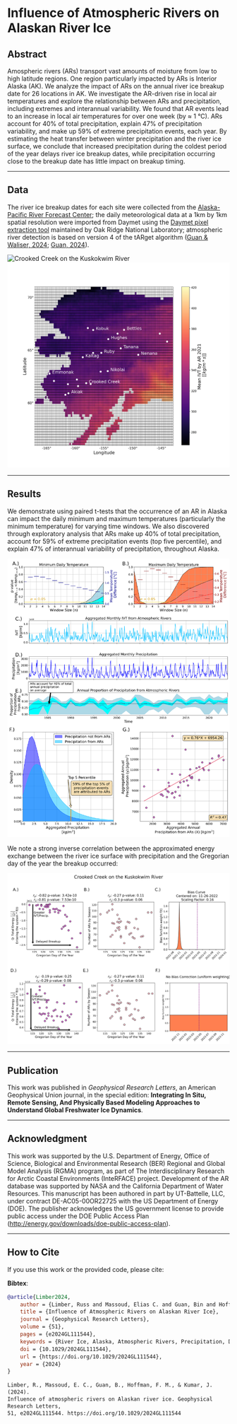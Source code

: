 # Influence of Atmospheric Rivers on Alaskan River Ice

## Abstract

Amospheric rivers (ARs) transport vast amounts of moisture from low to high latitude regions. One region particularly impacted by ARs is Interior Alaska (AK). We analyze the impact of ARs on the annual river ice breakup date for 26 locations in AK. We investigate the AR-driven rise in local air temperatures and explore the relationship between ARs and precipitation, including extremes and interannual variability. We found that AR events lead to an increase in local air temperatures for over one week (by ≈ 1 °C). ARs account for 40% of total precipitation, explain 47% of precipitation variability, and make up 59% of extreme precipitation events, each year. By estimating the heat transfer between winter precipitation and the river ice surface, we conclude that increased precipitation during the coldest period of the year delays river ice breakup dates, while precipitation occurring close to the breakup date has little impact on breakup timing.

---

## Data

The river ice breakup dates for each site were collected from the [Alaska-Pacific River Forecast Center](https://www.weather.gov/aprfc/); the daily meteorological data at a 1km by 1km spatial resolution were imported from Daymet using the [Daymet pixel extraction tool](https://daymet.ornl.gov/single-pixel/) maintained by Oak Ridge National Laboratory; atmospheric river detection is based on version 4 of the tARget algorithm ([Guan & Waliser, 2024](https://doi.org/10.1038/s41597-024-03258-4); [Guan, 2024](https://doi.org/10.25346/S6/SF4AFW)).

![Crooked Creek on the Kuskokwim River](./images/maps_crooked_creek.png)
![ARs Averaged 2021](./images/ARs_Averaged_2021.png)

---

## Results

We demonstrate using paired t-tests that the occurrence of an AR in Alaska can impact the daily minimum and maximum temperatures (particularly the minimum temperature) for varying time windows. We also discovered through exploratory analysis that ARs make up 40% of total precipitation, account for 59% of extreme precipitation events (top five percentile), and explain 47% of interannual variability of precipitation, throughout Alaska.

![main results](./images/large_era5.png)

We note a strong inverse correlation between the approximated energy exchange between the river ice surface with precipitation and the Gregorian day of the year the breakup occurred:

![correlation plots](./images/concatenated_corr_plots_era5.png)

---

## Publication

This work was published in *Geophysical Research Letters*, an American Geophysical Union journal, in the special edition: **Integrating In Situ, Remote Sensing, And Physically Based Modeling Approaches to Understand Global Freshwater Ice Dynamics**.

---

## Acknowledgment

This work was supported by the U.S. Department of Energy, Office of Science, Biological and Environmental Research (BER) Regional and Global Model Analysis (RGMA) program, as part of The Interdisciplinary Research for Arctic Coastal Environments (InteRFACE) project. Development of the AR database was supported by NASA and the California Department of Water Resources. This manuscript has been authored in part by UT-Battelle, LLC, under contract DE-AC05-00OR22725 with the US Department of Energy (DOE). The publisher acknowledges the US government license to provide public access under the DOE Public Access Plan (http://energy.gov/downloads/doe-public-access-plan).

---

## How to Cite

If you use this work or the provided code, please cite:

**Bibtex**:
```bibtex
@article{Limber2024,
	author = {Limber, Russ and Massoud, Elias C. and Guan, Bin and Hoffman, Forrest M. and Kumar, Jitendra},
	title = {Influence of Atmospheric Rivers on Alaskan River Ice},
	journal = {Geophysical Research Letters},
	volume = {51},
	pages = {e2024GL111544},
	keywords = {River Ice, Alaska, Atmospheric Rivers, Precipitation, Daily Temperature, River Ice Breakup},
	doi = {10.1029/2024GL111544},
	url = {https://doi.org/10.1029/2024GL111544},
	year = {2024}
}
```

```
Limber, R., Massoud, E. C., Guan, B., Hoffman, F. M., & Kumar, J. (2024).
Influence of atmospheric rivers on Alaskan river ice. Geophysical Research Letters,
51, e2024GL111544. https://doi.org/10.1029/2024GL111544
```
